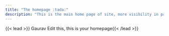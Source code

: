 ```yaml
---
title: "The homepage :tada:"
description: "This is the main home page of site, more visibility in page mode."
---
```


{{< lead >}} Gaurav Edit this, this is your homepage{{< /lead >}}